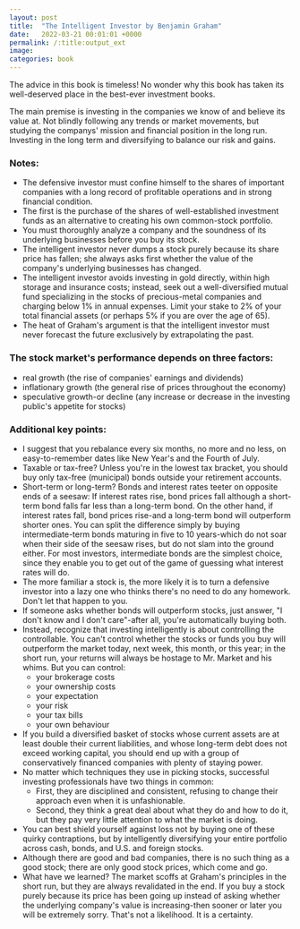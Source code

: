 ```yaml
---
layout: post
title:  "The Intelligent Investor by Benjamin Graham"
date:   2022-03-21 00:01:01 +0000
permalink: /:title:output_ext
image: 
categories: book
---
```


<p>The advice in this book is timeless! No wonder why this book has taken its well-deserved place in the best-ever investment books.</p>

<p>The main premise is investing in the companies we know of and believe its value at. Not blindly following any trends or market movements, but studying the companys' mission and financial position in the long run. Investing in the long term and diversifying to balance our risk and gains.</p>

<h3>Notes:</h3>
<ul>
<li>The defensive investor must confine himself to the shares of important companies with a long record of profitable operations and in strong financial condition.</li>

<li>The first is the purchase of the shares of well-established investment funds as an alternative to creating his own common-stock portfolio.</li>

<li>You must thoroughly analyze a company and the soundness of its underlying businesses before you buy its stock.</li>

<li>The intelligent investor never dumps a stock purely because its share price has fallen; she always asks first whether the value of the company's underlying businesses has changed.</li>

<li>The intelligent investor avoids investing in gold directly, within high storage and insurance costs; instead, seek out a well-diversified mutual fund specializing in the stocks of precious-metal companies and charging below 1% in annual expenses. Limit your stake to 2% of your total financial assets (or perhaps 5% if you are over the age of 65).</li>

<li>The heat of Graham's argument is that the intelligent investor must never forecast the future exclusively by extrapolating the past.</li>
</ul>

<h3>The stock market's performance depends on three factors:</h3>
<ul>
<li>real growth (the rise of companies' earnings and dividends)</li>
<li>inflationary growth (the general rise of prices throughout the economy)</li>
<li>speculative growth-or decline (any increase or decrease in the investing public's appetite for stocks)</li>
</ul>

<h3>Additional key points:</h3>
<ul>
<li>I suggest that you rebalance every six months, no more and no less, on easy-to-remember dates like New Year's and the Fourth of July.</li>

<li>Taxable or tax-free? Unless you're in the lowest tax bracket, you should buy only tax-free (municipal) bonds outside your retirement accounts.</li>

<li>Short-term or long-term? Bonds and interest rates teeter on opposite ends of a seesaw: If interest rates rise, bond prices fall although a short-term bond falls far less than a long-term bond. On the other hand, if interest rates fall, bond prices rise-and a long-term bond will outperform shorter ones. You can split the difference simply by buying intermediate-term bonds maturing in five to 10 years-which do not soar when their side of the seesaw rises, but do not slam into the ground either. For most investors, intermediate bonds are the simplest choice, since they enable you to get out of the game of guessing what interest rates will do.</li>

<li>The more familiar a stock is, the more likely it is to turn a defensive investor into a lazy one who thinks there's no need to do any homework. Don't let that happen to you.</li>

<li>If someone asks whether bonds will outperform stocks, just answer, "I don't know and I don't care"-after all, you're automatically buying both.</li>

<li>Instead, recognize that investing intelligently is about controlling the controllable. You can't control whether the stocks or funds you buy will outperform the market today, next week, this month, or this year; in the short run, your returns will always be hostage to Mr. Market and his whims. But you can control:
  <ul>
    <li>your brokerage costs</li>
    <li>your ownership costs</li>
    <li>your expectation</li>
    <li>your risk</li>
    <li>your tax bills</li>
    <li>your own behaviour</li>
  </ul>
</li>

<li>If you build a diversified basket of stocks whose current assets are at least double their current liabilities, and whose long-term debt does not exceed working capital, you should end up with a group of conservatively financed companies with plenty of staying power.</li>

<li>No matter which techniques they use in picking stocks, successful investing professionals have two things in common:
  <ul>
    <li>First, they are disciplined and consistent, refusing to change their approach even when it is unfashionable.</li>
    <li>Second, they think a great deal about what they do and how to do it, but they pay very little attention to what the market is doing.</li>
  </ul>
</li>

<li>You can best shield yourself against loss not by buying one of these quirky contraptions, but by intelligently diversifying your entire portfolio across cash, bonds, and U.S. and foreign stocks.</li>

<li>Although there are good and bad companies, there is no such thing as a good stock; there are only good stock prices, which come and go.</li>

<li>What have we learned? The market scoffs at Graham's principles in the short run, but they are always revalidated in the end. If you buy a stock purely because its price has been going up instead of asking whether the underlying company's value is increasing-then sooner or later you will be extremely sorry. That's not a likelihood. It is a certainty.</li>
</ul>